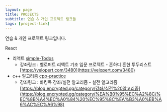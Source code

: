 ```yaml
---
layout: page
title: PROJECTS
subtitle: 연습 & 개인 프로젝트 링크들
tags: [project-link]
---
```


연습 & 개인 프로젝트 링크입니다.

 React
  - 리액트 [simple-Todos](https://github.com/lewisseo91/simple-todos) 
      - 강좌링크 : 벨로퍼트 리액트 기초 입문 프로젝트 - 흔하디 흔한 투두리스트[https://velopert.com/3480](https://velopert.com/3480)
  - c++ 알고리즘 [cpp-practice](https://github.com/lewisseo91/cpp-practice)
      - 강좌링크 : 바킹독 강좌/실전 알고리즘 - 실전 알고리즘[https://blog.encrypted.gg/category/강좌/실전%20알고리즘](https://blog.encrypted.gg/category/%EA%B0%95%EC%A2%8C/%EC%8B%A4%EC%A0%84%20%EC%95%8C%EA%B3%A0%EB%A6%AC%EC%A6%98)
    
